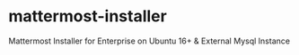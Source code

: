 # mattermost-installer
Mattermost Installer for Enterprise on Ubuntu 16+ &amp; External Mysql Instance
